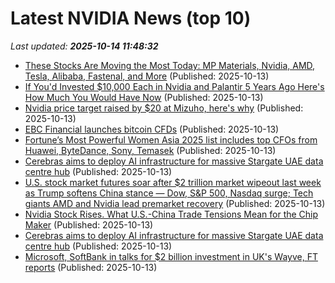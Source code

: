 # Latest NVIDIA News (top 10)
_Last updated: **2025-10-14 11:48:32**_

- [These Stocks Are Moving the Most Today: MP Materials, Nvidia, AMD, Tesla, Alibaba, Fastenal, and More](https://biztoc.com/x/601ce35c4f39c65c) (Published: 2025-10-13)
- [If You'd Invested $10,000 Each in Nvidia and Palantir 5 Years Ago Here's How Much You Would Have Now](https://biztoc.com/x/c414df3d9cf22ad1) (Published: 2025-10-13)
- [Nvidia price target raised by $20 at Mizuho, here's why](https://thefly.com/permalinks/entry.php/id4212185/NVDA-Nvidia-price-target-raised-by--at-Mizuho-heres-why) (Published: 2025-10-13)
- [EBC Financial launches bitcoin CFDs](https://www.finextra.com/pressarticle/107468/ebc-financial-launches-bitcoin-cfds) (Published: 2025-10-13)
- [Fortune’s Most Powerful Women Asia 2025 list includes top CFOs from Huawei, ByteDance, Sony, Temasek](https://fortune.com/2025/10/13/fortune-most-powerful-women-asia-2025-cfo-huawei-bytedance-sony-temasek/) (Published: 2025-10-13)
- [Cerebras aims to deploy AI infrastructure for massive Stargate UAE data centre hub](https://economictimes.indiatimes.com/tech/technology/cerebras-aims-to-deploy-ai-infrastructure-for-massive-stargate-uae-data-centre-hub/articleshow/124525934.cms) (Published: 2025-10-13)
- [U.S. stock market futures soar after $2 trillion market wipeout last week as Trump softens China stance — Dow, S&P 500, Nasdaq surge; Tech giants AMD and Nvidia lead premarket recovery](https://economictimes.indiatimes.com/news/international/us/u-s-stock-market-futures-soar-after-2-trillion-market-wipeout-last-week-as-trump-softens-china-stance-dow-sp-500-nasdaq-surge-tech-giants-amd-and-nvidia-lead-premarket-recovery-as-investors-bet-u-s-china-tensions-may-cool/articleshow/124525386.cms) (Published: 2025-10-13)
- [Nvidia Stock Rises. What U.S.-China Trade Tensions Mean for the Chip Maker](https://biztoc.com/x/b65d02ec9c4218df) (Published: 2025-10-13)
- [Cerebras aims to deploy AI infrastructure for massive Stargate UAE data centre hub](https://finance.yahoo.com/news/cerebras-aims-deploy-ai-infrastructure-112206562.html) (Published: 2025-10-13)
- [Microsoft, SoftBank in talks for $2 billion investment in UK's Wayve, FT reports](https://www.thehindubusinessline.com/info-tech/microsoft-softbank-in-talks-for-2-billion-investment-in-uks-wayve-ft-reports/article70158275.ece) (Published: 2025-10-13)
